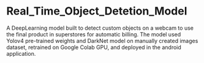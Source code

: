 # Real_Time_Object_Detetion_Model
 A DeepLearning model built to detect custom objects on a webcam to use the final product in superstores for automatic billing. The model used Yolov4 pre-trained weights and DarkNet model on manually created images dataset, retrained on Google Colab GPU, and deployed in the android application.
 
 
